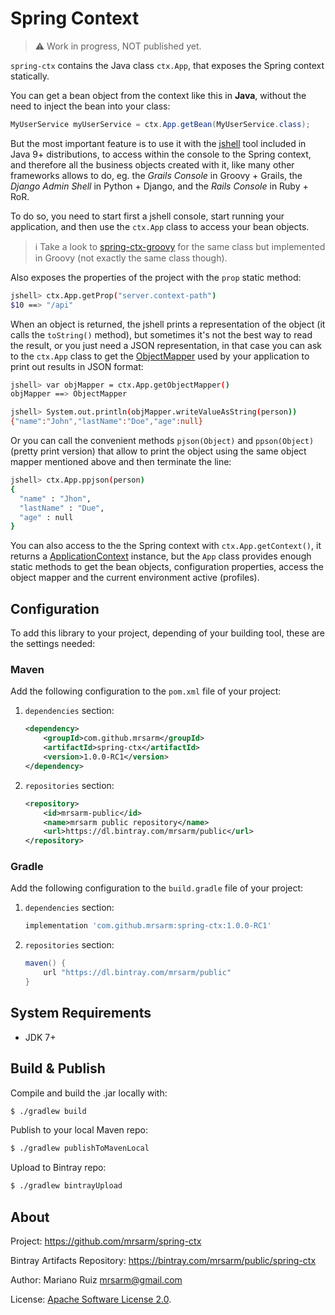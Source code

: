 Spring Context
==============

> :warning: Work in progress, NOT published yet.

`spring-ctx` contains the Java class `ctx.App`, that
exposes the Spring context statically.

You can get a bean object from the context like this in **Java**, without the
need to inject the bean into your class:

```java
MyUserService myUserService = ctx.App.getBean(MyUserService.class);
```

But the most important feature is to use it with the
[jshell](https://docs.oracle.com/javase/9/jshell/introduction-jshell.htm) tool
included in Java 9+ distributions, to access within the console
to the Spring context, and therefore all the business objects created with it,
like many other frameworks allows to do, eg. the *Grails Console* in Groovy + Grails,
the *Django Admin Shell* in Python + Django, and the *Rails Console* in Ruby + RoR.

To do so, you need to start first a jshell console, start running
your application, and then use the `ctx.App` class to access your
bean objects.

> :information_source: Take a look to [spring-ctx-groovy](https://github.com/grayshirts/spring-ctx-groovy)
> for the same class but implemented in Groovy (not exactly the same class though).

Also exposes the properties of the project with the `prop` static method:

```bash
jshell> ctx.App.getProp("server.context-path")
$10 ==> "/api"
```

When an object is returned, the jshell prints a representation of the
object (it calls the `toString()` method), but sometimes it's not the
best way to read the result, or you just need a JSON representation,
in that case you can ask to the `ctx.App` class to get the
[ObjectMapper](https://docs.spring.io/spring-boot/docs/current/reference/html/howto-spring-mvc.html#howto-customize-the-jackson-objectmapper)
used by your application to print out results in JSON format:

```bash
jshell> var objMapper = ctx.App.getObjectMapper()
objMapper ==> ObjectMapper

jshell> System.out.println(objMapper.writeValueAsString(person))
{"name":"John","lastName":"Doe","age":null}
```

Or you can call the convenient methods `pjson(Object)` and `ppson(Object)`
(pretty print version) that allow to print the object using
the same object mapper mentioned above and then terminate the line:

```bash
jshell> ctx.App.ppjson(person)
{
  "name" : "Jhon",
  "lastName" : "Due",
  "age" : null
}
```

You can also access to the the Spring context with `ctx.App.getContext()`, it
returns a [ApplicationContext](https://docs.spring.io/spring-framework/docs/current/javadoc-api/org/springframework/context/ApplicationContext.html)
instance, but the `App` class provides enough static methods to get
the bean objects, configuration properties, access the object mapper
and the current environment active (profiles).


Configuration
-------------

To add this library to your project, depending of your building
tool, these are the settings needed:

### Maven

Add the following configuration to the `pom.xml` file
of your project:

1. `dependencies` section:

   ```xml
   <dependency>
       <groupId>com.github.mrsarm</groupId>
       <artifactId>spring-ctx</artifactId>
       <version>1.0.0-RC1</version>
   </dependency>
   ```

2. `repositories` section:

   ```xml
   <repository>
       <id>mrsarm-public</id>
       <name>mrsarm public repository</name>
       <url>https://dl.bintray.com/mrsarm/public</url>
   </repository>
   ```

### Gradle

Add the following configuration to the `build.gradle` file
of your project:

1. `dependencies` section:

   ```groovy
   implementation 'com.github.mrsarm:spring-ctx:1.0.0-RC1'
   ```

2. `repositories` section:

   ```groovy
   maven() {
       url "https://dl.bintray.com/mrsarm/public"
   }
   ```


System Requirements
-------------------

 * JDK 7+


Build & Publish
---------------

Compile and build the .jar locally with:

```bash
$ ./gradlew build
```

Publish to your local Maven repo:

```bash
$ ./gradlew publishToMavenLocal
```

Upload to Bintray repo:

```bash
$ ./gradlew bintrayUpload
```


About
-----

Project: https://github.com/mrsarm/spring-ctx

Bintray Artifacts Repository: https://bintray.com/mrsarm/public/spring-ctx

Author: Mariano Ruiz <mrsarm@gmail.com>

License: [Apache Software License 2.0](https://www.apache.org/licenses/LICENSE-2.0).

